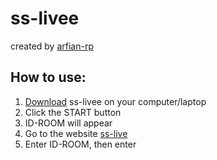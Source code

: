 # ss-livee

created by <a href="https://arfian-id.web.app">arfian-rp</a>

## How to use:

1. <a href="https://drive.google.com/drive/folders/1LHKBGUqQiDkvb1lHngk18wbTWgnaCvT-">Download</a> ss-livee on your computer/laptop
2. Click the START button
3. ID-ROOM will appear
4. Go to the website <a href="https:ss-livee.web.app">ss-live</a>
5. Enter ID-ROOM, then enter

